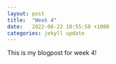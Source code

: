 ```yaml
---
layout: post
title:  "Week 4"
date:   2022-08-22 10:55:58 +1000
categories: jekyll update
---
```


This is my blogpost for week 4!
